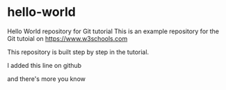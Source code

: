 # hello-world
Hello World repository for Git tutorial
This is an example repository for the Git tutoial on https://www.w3schools.com

This repository is built step by step in the tutorial.

I added this line on github

and there's more you know


